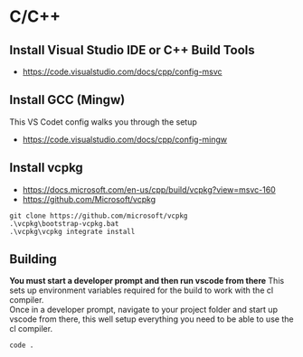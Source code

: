 # C/C++  
## Install Visual Studio IDE or C++ Build Tools  
- https://code.visualstudio.com/docs/cpp/config-msvc  
## Install GCC (Mingw)  
This VS Codet config walks you through the setup  
- https://code.visualstudio.com/docs/cpp/config-mingw  
    
## Install vcpkg  
- https://docs.microsoft.com/en-us/cpp/build/vcpkg?view=msvc-160  
- https://github.com/Microsoft/vcpkg  
```code
git clone https://github.com/microsoft/vcpkg
.\vcpkg\bootstrap-vcpkg.bat
.\vcpkg\vcpkg integrate install
```  
##  Building  
**You must start a developer prompt and then run vscode from there**
This sets up environment variables required for the build to work with the cl compiler.  
Once in a developer prompt, navigate to your project folder and start up vscode from there, this well setup everything you need to be able to use the cl compiler.  
```code
code .
```  